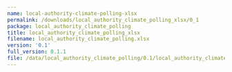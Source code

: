 ```yaml
---
name: local-authority-climate-polling-xlsx
permalink: /downloads/local_authority_climate_polling_xlsx/0_1
package: local_authority_climate_polling
title: local_authority_climate_polling_xlsx
filename: local_authority_climate_polling.xlsx
version: '0.1'
full_version: 0.1.1
file: /data/local_authority_climate_polling/0.1/local_authority_climate_polling.xlsx
---
```

